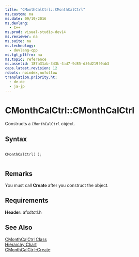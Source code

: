 ```yaml
---
title: "CMonthCalCtrl::CMonthCalCtrl"
ms.custom: na
ms.date: 09/19/2016
ms.devlang: 
  - C++
ms.prod: visual-studio-dev14
ms.reviewer: na
ms.suite: na
ms.technology: 
  - devlang-cpp
ms.tgt_pltfrm: na
ms.topic: reference
ms.assetid: 187a31ab-343b-4ad7-9d85-d36d219f0ab3
caps.latest.revision: 12
robots: noindex,nofollow
translation.priority.ht: 
  - de-de
  - ja-jp
---
```

# CMonthCalCtrl::CMonthCalCtrl
Constructs a `CMonthCalCtrl` object.  
  
## Syntax  
  
```  
  
CMonthCalCtrl( );  
  
```  
  
## Remarks  
 You must call **Create** after you construct the object.  
  
## Requirements  
 **Header:** afxdtctl.h  
  
## See Also  
 [CMonthCalCtrl Class](../vs140/CMonthCalCtrl-Class.md)   
 [Hierarchy Chart](../vs140/Hierarchy-Chart.md)   
 [CMonthCalCtrl::Create](../vs140/CMonthCalCtrl--Create.md)